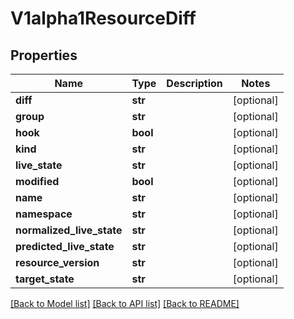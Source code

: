# V1alpha1ResourceDiff

## Properties
Name | Type | Description | Notes
------------ | ------------- | ------------- | -------------
**diff** | **str** |  | [optional] 
**group** | **str** |  | [optional] 
**hook** | **bool** |  | [optional] 
**kind** | **str** |  | [optional] 
**live_state** | **str** |  | [optional] 
**modified** | **bool** |  | [optional] 
**name** | **str** |  | [optional] 
**namespace** | **str** |  | [optional] 
**normalized_live_state** | **str** |  | [optional] 
**predicted_live_state** | **str** |  | [optional] 
**resource_version** | **str** |  | [optional] 
**target_state** | **str** |  | [optional] 

[[Back to Model list]](../README.md#documentation-for-models) [[Back to API list]](../README.md#documentation-for-api-endpoints) [[Back to README]](../README.md)

